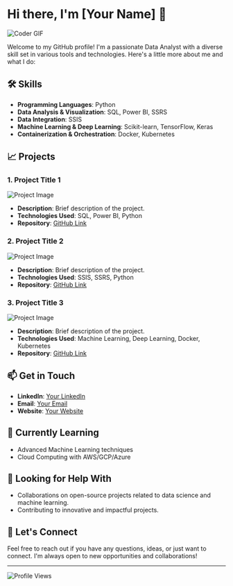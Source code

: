 # Hi there, I'm [Your Name] 👋

![Coder GIF](https://media.giphy.com/media/26tn33aiTi1jkl6H6/giphy.gif)

Welcome to my GitHub profile! I'm a passionate Data Analyst with a diverse skill set in various tools and technologies. Here's a little more about me and what I do:

## 🛠️ Skills

- **Programming Languages**: Python
- **Data Analysis & Visualization**: SQL, Power BI, SSRS
- **Data Integration**: SSIS
- **Machine Learning & Deep Learning**: Scikit-learn, TensorFlow, Keras
- **Containerization & Orchestration**: Docker, Kubernetes

## 📈 Projects

### 1. Project Title 1
![Project Image](https://via.placeholder.com/150)
- **Description**: Brief description of the project.
- **Technologies Used**: SQL, Power BI, Python
- **Repository**: [GitHub Link](https://github.com/yourusername/project1)

### 2. Project Title 2
![Project Image](https://via.placeholder.com/150)
- **Description**: Brief description of the project.
- **Technologies Used**: SSIS, SSRS, Python
- **Repository**: [GitHub Link](https://github.com/yourusername/project2)

### 3. Project Title 3
![Project Image](https://via.placeholder.com/150)
- **Description**: Brief description of the project.
- **Technologies Used**: Machine Learning, Deep Learning, Docker, Kubernetes
- **Repository**: [GitHub Link](https://github.com/yourusername/project3)

## 📫 Get in Touch

- **LinkedIn**: [Your LinkedIn](https://www.linkedin.com/in/yourprofile/)
- **Email**: [Your Email](mailto:youremail@example.com)
- **Website**: [Your Website](https://www.yourwebsite.com)

## 🌱 Currently Learning

- Advanced Machine Learning techniques
- Cloud Computing with AWS/GCP/Azure

## 🤔 Looking for Help With

- Collaborations on open-source projects related to data science and machine learning.
- Contributing to innovative and impactful projects.

## 💬 Let's Connect

Feel free to reach out if you have any questions, ideas, or just want to connect. I'm always open to new opportunities and collaborations!

---

![Profile Views](https://komarev.com/ghpvc/?username=yourusername&style=flat-square)

